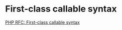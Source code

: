 # First-class callable syntax

[PHP RFC: First-class callable syntax](https://wiki.php.net/rfc/first_class_callable_syntax)